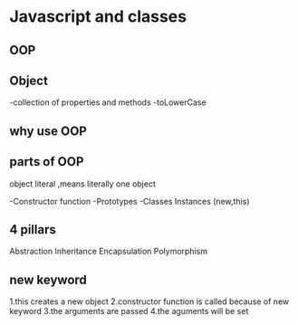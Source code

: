 #  Javascript and classes

## OOP 

## Object 
-collection of properties and methods
-toLowerCase

## why use OOP

## parts of OOP
object literal ,means literally one object

-Constructor function
-Prototypes
-Classes
Instances (new,this)

## 4 pillars
Abstraction
Inheritance
Encapsulation
Polymorphism

## new keyword
1.this creates a  new object 
2.constructor function is called because of new keyword
3.the arguments are passed
4.the aguments will be set